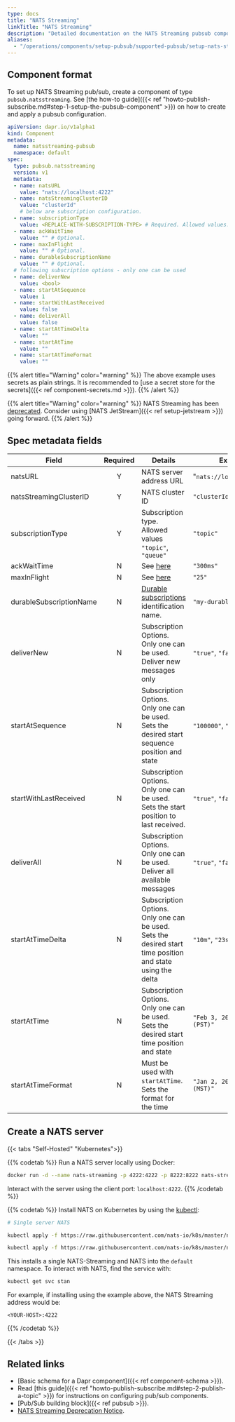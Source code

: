```yaml
---
type: docs
title: "NATS Streaming"
linkTitle: "NATS Streaming"
description: "Detailed documentation on the NATS Streaming pubsub component"
aliases:
  - "/operations/components/setup-pubsub/supported-pubsub/setup-nats-streaming/"
---
```


## Component format
To set up NATS Streaming pub/sub, create a component of type `pubsub.natsstreaming`. See [the how-to guide]({{< ref "howto-publish-subscribe.md#step-1-setup-the-pubsub-component" >}}) on how to create and apply a pubsub configuration.

```yaml
apiVersion: dapr.io/v1alpha1
kind: Component
metadata:
  name: natsstreaming-pubsub
  namespace: default
spec:
  type: pubsub.natsstreaming
  version: v1
  metadata:
  - name: natsURL
    value: "nats://localhost:4222"
  - name: natsStreamingClusterID
    value: "clusterId"
    # below are subscription configuration.
  - name: subscriptionType
    value: <REPLACE-WITH-SUBSCRIPTION-TYPE> # Required. Allowed values: topic, queue.
  - name: ackWaitTime
    value: "" # Optional.
  - name: maxInFlight
    value: "" # Optional.
  - name: durableSubscriptionName
    value: "" # Optional.
  # following subscription options - only one can be used
  - name: deliverNew
    value: <bool>
  - name: startAtSequence
    value: 1
  - name: startWithLastReceived
    value: false
  - name: deliverAll
    value: false
  - name: startAtTimeDelta
    value: ""
  - name: startAtTime
    value: ""
  - name: startAtTimeFormat
    value: ""
```

{{% alert title="Warning" color="warning" %}}
The above example uses secrets as plain strings. It is recommended to [use a secret store for the secrets]({{< ref component-secrets.md >}}).
{{% /alert %}}

{{% alert title="Warning" color="warning" %}}
NATS Streaming has been [deprecated](https://github.com/nats-io/nats-streaming-server/#warning--deprecation-notice-warning). Consider using [NATS JetStream]({{< ref setup-jetstream >}}) going forward.
{{% /alert %}}

## Spec metadata fields

| Field              | Required | Details | Example |
|--------------------|:--------:|---------|---------|
| natsURL            | Y  | NATS server address URL   | "`nats://localhost:4222`"|
| natsStreamingClusterID  | Y  | NATS cluster ID   |`"clusterId"`|
| subscriptionType   | Y | Subscription type. Allowed values `"topic"`, `"queue"` | `"topic"` |
| ackWaitTime        | N | See [here](https://docs.nats.io/developing-with-nats-streaming/acks#acknowledgements) | `"300ms"`|
| maxInFlight        | N | See [here](https://docs.nats.io/developing-with-nats-streaming/acks#acknowledgements) | `"25"` |
| durableSubscriptionName | N | [Durable subscriptions](https://docs.nats.io/developing-with-nats-streaming/durables) identification name. | `"my-durable"`|
| deliverNew         | N | Subscription Options. Only one can be used. Deliver new messages only  | `"true"`, `"false"` |
| startAtSequence    | N | Subscription Options. Only one can be used. Sets the desired start sequence position and state  | `"100000"`, `"230420"` |
| startWithLastReceived | N | Subscription Options. Only one can be used. Sets the start position to last received. | `"true"`, `"false"` |
| deliverAll         | N | Subscription Options. Only one can be used. Deliver all available messages  | `"true"`, `"false"` |
| startAtTimeDelta   | N | Subscription Options. Only one can be used. Sets the desired start time position and state using the delta  | `"10m"`, `"23s"` |
| startAtTime        | N | Subscription Options. Only one can be used. Sets the desired start time position and state  | `"Feb 3, 2013 at 7:54pm (PST)"` |
| startAtTimeFormat   | N | Must be used with `startAtTime`. Sets the format for the time  | `"Jan 2, 2006 at 3:04pm (MST)"` |

## Create a NATS server

{{< tabs "Self-Hosted" "Kubernetes">}}

{{% codetab %}}
Run a NATS server locally using Docker:

```bash
docker run -d --name nats-streaming -p 4222:4222 -p 8222:8222 nats-streaming
```

Interact with the server using the client port: `localhost:4222`.
{{% /codetab %}}

{{% codetab %}}
Install NATS on Kubernetes by using the [kubectl](https://docs.nats.io/running-a-nats-service/introduction/running/nats-kubernetes/):

```bash
# Single server NATS

kubectl apply -f https://raw.githubusercontent.com/nats-io/k8s/master/nats-server/single-server-nats.yml

kubectl apply -f https://raw.githubusercontent.com/nats-io/k8s/master/nats-streaming-server/single-server-stan.yml
```

This installs a single NATS-Streaming and NATS into the `default` namespace. To interact with NATS, find the service with:

```bash
kubectl get svc stan
```

For example, if installing using the example above, the NATS Streaming address would be:

`<YOUR-HOST>:4222`

{{% /codetab %}}

{{< /tabs >}}

## Related links

- [Basic schema for a Dapr component]({{< ref component-schema >}}).
- Read [this guide]({{< ref "howto-publish-subscribe.md#step-2-publish-a-topic" >}}) for instructions on configuring pub/sub components.
- [Pub/Sub building block]({{< ref pubsub >}}).
- [NATS Streaming Deprecation Notice](https://github.com/nats-io/nats-streaming-server/#warning--deprecation-notice-warning).
